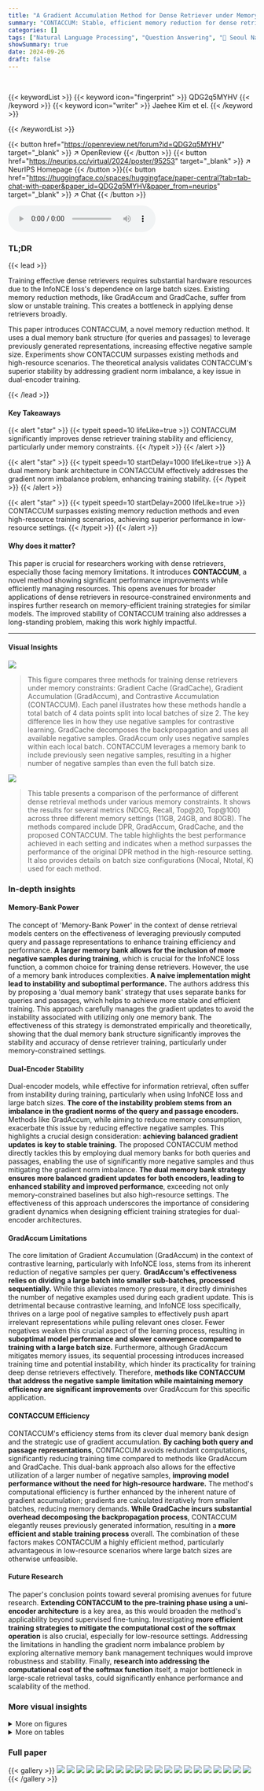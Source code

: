 ```yaml
---
title: "A Gradient Accumulation Method for Dense Retriever under Memory Constraint"
summary: "CONTACCUM: Stable, efficient memory reduction for dense retrievers using dual memory banks, surpassing high-resource baselines."
categories: []
tags: ["Natural Language Processing", "Question Answering", "🏢 Seoul National University",]
showSummary: true
date: 2024-09-26
draft: false
---
```


<br>

{{< keywordList >}}
{{< keyword icon="fingerprint" >}} QDG2q5MYHV {{< /keyword >}}
{{< keyword icon="writer" >}} Jaehee Kim et el. {{< /keyword >}}
 
{{< /keywordList >}}

{{< button href="https://openreview.net/forum?id=QDG2q5MYHV" target="_blank" >}}
↗ OpenReview
{{< /button >}}
{{< button href="https://neurips.cc/virtual/2024/poster/95253" target="_blank" >}}
↗ NeurIPS Homepage
{{< /button >}}{{< button href="https://huggingface.co/spaces/huggingface/paper-central?tab=tab-chat-with-paper&paper_id=QDG2q5MYHV&paper_from=neurips" target="_blank" >}}
↗ Chat
{{< /button >}}



<audio controls>
    <source src="https://ai-paper-reviewer.com/QDG2q5MYHV/podcast.wav" type="audio/wav">
    Your browser does not support the audio element.
</audio>


### TL;DR


{{< lead >}}

Training effective dense retrievers requires substantial hardware resources due to the InfoNCE loss's dependence on large batch sizes. Existing memory reduction methods, like GradAccum and GradCache, suffer from slow or unstable training.  This creates a bottleneck in applying dense retrievers broadly. 



This paper introduces CONTACCUM, a novel memory reduction method.  It uses a dual memory bank structure (for queries and passages) to leverage previously generated representations, increasing effective negative sample size.  Experiments show CONTACCUM surpasses existing methods and high-resource scenarios. The theoretical analysis validates CONTACCUM's superior stability by addressing gradient norm imbalance, a key issue in dual-encoder training.

{{< /lead >}}


#### Key Takeaways

{{< alert "star" >}}
{{< typeit speed=10 lifeLike=true >}} CONTACCUM significantly improves dense retriever training stability and efficiency, particularly under memory constraints. {{< /typeit >}}
{{< /alert >}}

{{< alert "star" >}}
{{< typeit speed=10 startDelay=1000 lifeLike=true >}} A dual memory bank architecture in CONTACCUM effectively addresses the gradient norm imbalance problem, enhancing training stability. {{< /typeit >}}
{{< /alert >}}

{{< alert "star" >}}
{{< typeit speed=10 startDelay=2000 lifeLike=true >}} CONTACCUM surpasses existing memory reduction methods and even high-resource training scenarios, achieving superior performance in low-resource settings. {{< /typeit >}}
{{< /alert >}}

#### Why does it matter?
This paper is crucial for researchers working with dense retrievers, especially those facing memory limitations.  It introduces **CONTACCUM**, a novel method showing significant performance improvements while efficiently managing resources. This opens avenues for broader applications of dense retrievers in resource-constrained environments and inspires further research on memory-efficient training strategies for similar models.  The improved stability of CONTACCUM training also addresses a long-standing problem,  making this work highly impactful.

------
#### Visual Insights



![](https://ai-paper-reviewer.com/QDG2q5MYHV/figures_1_1.jpg)

> This figure compares three methods for training dense retrievers under memory constraints: Gradient Cache (GradCache), Gradient Accumulation (GradAccum), and Contrastive Accumulation (CONTACCUM).  Each panel illustrates how these methods handle a total batch of 4 data points split into local batches of size 2.  The key difference lies in how they use negative samples for contrastive learning. GradCache decomposes the backpropagation and uses all available negative samples. GradAccum only uses negative samples within each local batch.  CONTACCUM leverages a memory bank to include previously seen negative samples, resulting in a higher number of negative samples than even the full batch size.





![](https://ai-paper-reviewer.com/QDG2q5MYHV/tables_5_1.jpg)

> This table presents a comparison of the performance of different dense retrieval methods under various memory constraints.  It shows the results for several metrics (NDCG, Recall, Top@20, Top@100) across three different memory settings (11GB, 24GB, and 80GB).  The methods compared include DPR, GradAccum, GradCache, and the proposed CONTACCUM.  The table highlights the best performance achieved in each setting and indicates when a method surpasses the performance of the original DPR method in the high-resource setting.  It also provides details on batch size configurations (Nlocal, Ntotal, K) used for each method.





### In-depth insights


#### Memory-Bank Power
The concept of 'Memory-Bank Power' in the context of dense retrieval models centers on the effectiveness of leveraging previously computed query and passage representations to enhance training efficiency and performance.  **A larger memory bank allows for the inclusion of more negative samples during training**, which is crucial for the InfoNCE loss function, a common choice for training dense retrievers.  However, the use of a memory bank introduces complexities.  **A naive implementation might lead to instability and suboptimal performance.** The authors address this by proposing a 'dual memory bank' strategy that uses separate banks for queries and passages, which helps to achieve more stable and efficient training.  This approach carefully manages the gradient updates to avoid the instability associated with utilizing only one memory bank.  The effectiveness of this strategy is demonstrated empirically and theoretically, showing that the dual memory bank structure significantly improves the stability and accuracy of dense retriever training, particularly under memory-constrained settings.

#### Dual-Encoder Stability
Dual-encoder models, while effective for information retrieval, often suffer from instability during training, particularly when using InfoNCE loss and large batch sizes.  **The core of the instability problem stems from an imbalance in the gradient norms of the query and passage encoders.**  Methods like GradAccum, while aiming to reduce memory consumption, exacerbate this issue by reducing effective negative samples.  This highlights a crucial design consideration: **achieving balanced gradient updates is key to stable training.**  The proposed CONTACCUM method directly tackles this by employing dual memory banks for both queries and passages, enabling the use of significantly more negative samples and thus mitigating the gradient norm imbalance.  **The dual memory bank strategy ensures more balanced gradient updates for both encoders, leading to enhanced stability and improved performance**, exceeding not only memory-constrained baselines but also high-resource settings.  The effectiveness of this approach underscores the importance of considering gradient dynamics when designing efficient training strategies for dual-encoder architectures.

#### GradAccum Limitations
The core limitation of Gradient Accumulation (GradAccum) in the context of contrastive learning, particularly with InfoNCE loss, stems from its inherent reduction of negative samples per query.  **GradAccum's effectiveness relies on dividing a large batch into smaller sub-batches, processed sequentially.** While this alleviates memory pressure, it directly diminishes the number of negative examples used during each gradient update.  This is detrimental because contrastive learning, and InfoNCE loss specifically, thrives on a large pool of negative samples to effectively push apart irrelevant representations while pulling relevant ones closer. Fewer negatives weaken this crucial aspect of the learning process, resulting in **suboptimal model performance and slower convergence compared to training with a large batch size.**  Furthermore, although GradAccum mitigates memory issues, its sequential processing introduces increased training time and potential instability, which hinder its practicality for training deep dense retrievers effectively. Therefore,  **methods like CONTACCUM that address the negative sample limitation while maintaining memory efficiency are significant improvements** over GradAccum for this specific application.

#### CONTACCUM Efficiency
CONTACCUM's efficiency stems from its clever dual memory bank design and the strategic use of gradient accumulation.  **By caching both query and passage representations**, CONTACCUM avoids redundant computations, significantly reducing training time compared to methods like GradAccum and GradCache.  This dual-bank approach also allows for the effective utilization of a larger number of negative samples, **improving model performance without the need for high-resource hardware.**  The method's computational efficiency is further enhanced by the inherent nature of gradient accumulation; gradients are calculated iteratively from smaller batches, reducing memory demands.  **While GradCache incurs substantial overhead decomposing the backpropagation process**, CONTACCUM elegantly reuses previously generated information, resulting in a **more efficient and stable training process** overall.  The combination of these factors makes CONTACCUM a highly efficient method, particularly advantageous in low-resource scenarios where large batch sizes are otherwise unfeasible.

#### Future Research
The paper's conclusion points toward several promising avenues for future research.  **Extending CONTACCUM to the pre-training phase using a uni-encoder architecture** is a key area, as this would broaden the method's applicability beyond supervised fine-tuning.  Investigating **more efficient training strategies to mitigate the computational cost of the softmax operation** is also crucial, especially for low-resource settings.  Addressing the limitations in handling the gradient norm imbalance problem by exploring alternative memory bank management techniques would improve robustness and stability. Finally, **research into addressing the computational cost of the softmax function** itself, a major bottleneck in large-scale retrieval tasks, could significantly enhance performance and scalability of the method.


### More visual insights

<details>
<summary>More on figures
</summary>


![](https://ai-paper-reviewer.com/QDG2q5MYHV/figures_3_1.jpg)

> This figure illustrates the training process of the CONTACCUM method at each accumulation step.  It uses a total batch size of 4, broken down into 2 accumulation steps (K=2), and a memory bank size of 4.  The key feature is the dual memory bank which stores query and passage representations.  As new representations are generated in each step, older ones are removed (dequeued), maintaining a constant size for the similarity matrix used in calculating the loss.  The diagram visually shows how the memory bank allows the method to effectively leverage past representations.


![](https://ai-paper-reviewer.com/QDG2q5MYHV/figures_7_1.jpg)

> This figure displays the impact of the memory bank size and accumulation steps on the performance of CONTACCUM, compared to DPR and GradAccum baselines.  The x-axis shows different total batch sizes, while the y-axis represents the Top 20 accuracy.  Different shades of green bars depict varying memory bank sizes (N_memory) relative to the total batch size.  The figure demonstrates that CONTACCUM consistently outperforms GradAccum, and its performance improves as N_memory increases, regardless of the accumulation step.


![](https://ai-paper-reviewer.com/QDG2q5MYHV/figures_7_2.jpg)

> This figure compares the training speed of CONTACCUM with several baseline methods under various memory constraints.  The x-axis represents the total batch size (Ntotal), and the y-axis represents the time (in seconds) required for a single training iteration (one weight update).  Different methods and memory bank configurations are compared, demonstrating how CONTACCUM maintains relatively fast iteration times even when using large memory banks, unlike GradCache, which shows significantly slower speeds as the total batch size grows.


![](https://ai-paper-reviewer.com/QDG2q5MYHV/figures_8_1.jpg)

> The figure shows the gradient norm ratio (||∇A||2/||∇θ||2) during the training of the NQ dataset.  The left panel displays the ratio over epochs, comparing the performance of DPR (with batch sizes of 8 and 128), ContAcum (without the query memory bank Mq), and ContAcum (with the dual memory banks Mq and Mp). The right panel provides a zoomed-in view of the ratio, highlighting that CONTACCUM maintains a ratio close to 1 (indicating balanced gradient norms between the two encoders), while omitting the query memory bank leads to a significant imbalance, especially in later training epochs.


![](https://ai-paper-reviewer.com/QDG2q5MYHV/figures_15_1.jpg)

> This figure visualizes the similarity probability mass over training epochs for both CONTACCUM and DPR (with a batch size of 128).  The similarity mass represents the sum of similarities between current-epoch queries and passage representations generated in past epochs (t-1 to t-6). It shows the relative importance of negative passages from previous steps for both methods, illustrating that CONTACCUM maintains similar behavior to a full-batch DPR, indicating that leveraging previous representations is beneficial, contrary to some previous work. The in-batch negative samples are also included for comparison.


![](https://ai-paper-reviewer.com/QDG2q5MYHV/figures_15_2.jpg)

> This figure presents the gradient norm ratio (||∇A||2/||∇Θ||2) during the training of the Natural Questions (NQ) dataset.  The gradient norm ratio is a measure of the balance between the gradients of the query and passage encoders. A ratio close to 1 indicates balanced gradients, while deviations suggest an imbalance. The figure shows the gradient norm ratio over epochs for different training scenarios: standard DPR (with small and large batch sizes), Contrastive Accumulation (CONTACCUM) and CONTACCUM variants where the query memory bank (Mq) is removed at different epochs (10, 20, 30).  The plot helps illustrate the effect of the query memory bank on maintaining balanced gradients and the impact on training stability.


</details>




<details>
<summary>More on tables
</summary>


![](https://ai-paper-reviewer.com/QDG2q5MYHV/tables_6_1.jpg)
> This table presents the ablation study results of the CONTACCUM model.  It shows the impact of removing individual components (query memory bank, passage memory bank, GradAccum) on the model's performance, both with and without hard negatives. The baseline performances of DPR with batch sizes 8 and 128 are also included for comparison.  The best-performing configuration in each condition is highlighted in bold.

![](https://ai-paper-reviewer.com/QDG2q5MYHV/tables_16_1.jpg)
> This table compares the actual memory usage (in GB) of different methods (DPR, GradCache, GradAccum, and CONTACCUM) under a low resource setting (11GB VRAM). It shows that CONTACCUM has a minimal increase in memory usage compared to GradAccum, while significantly improving performance.  The additional memory used by CONTACCUM is attributed to its dual memory banks.  The theoretical additional memory usage is also provided for comparison.

</details>




### Full paper

{{< gallery >}}
<img src="https://ai-paper-reviewer.com/QDG2q5MYHV/1.png" class="grid-w50 md:grid-w33 xl:grid-w25" />
<img src="https://ai-paper-reviewer.com/QDG2q5MYHV/2.png" class="grid-w50 md:grid-w33 xl:grid-w25" />
<img src="https://ai-paper-reviewer.com/QDG2q5MYHV/3.png" class="grid-w50 md:grid-w33 xl:grid-w25" />
<img src="https://ai-paper-reviewer.com/QDG2q5MYHV/4.png" class="grid-w50 md:grid-w33 xl:grid-w25" />
<img src="https://ai-paper-reviewer.com/QDG2q5MYHV/5.png" class="grid-w50 md:grid-w33 xl:grid-w25" />
<img src="https://ai-paper-reviewer.com/QDG2q5MYHV/6.png" class="grid-w50 md:grid-w33 xl:grid-w25" />
<img src="https://ai-paper-reviewer.com/QDG2q5MYHV/7.png" class="grid-w50 md:grid-w33 xl:grid-w25" />
<img src="https://ai-paper-reviewer.com/QDG2q5MYHV/8.png" class="grid-w50 md:grid-w33 xl:grid-w25" />
<img src="https://ai-paper-reviewer.com/QDG2q5MYHV/9.png" class="grid-w50 md:grid-w33 xl:grid-w25" />
<img src="https://ai-paper-reviewer.com/QDG2q5MYHV/10.png" class="grid-w50 md:grid-w33 xl:grid-w25" />
<img src="https://ai-paper-reviewer.com/QDG2q5MYHV/11.png" class="grid-w50 md:grid-w33 xl:grid-w25" />
<img src="https://ai-paper-reviewer.com/QDG2q5MYHV/12.png" class="grid-w50 md:grid-w33 xl:grid-w25" />
<img src="https://ai-paper-reviewer.com/QDG2q5MYHV/13.png" class="grid-w50 md:grid-w33 xl:grid-w25" />
<img src="https://ai-paper-reviewer.com/QDG2q5MYHV/14.png" class="grid-w50 md:grid-w33 xl:grid-w25" />
<img src="https://ai-paper-reviewer.com/QDG2q5MYHV/15.png" class="grid-w50 md:grid-w33 xl:grid-w25" />
<img src="https://ai-paper-reviewer.com/QDG2q5MYHV/16.png" class="grid-w50 md:grid-w33 xl:grid-w25" />
<img src="https://ai-paper-reviewer.com/QDG2q5MYHV/17.png" class="grid-w50 md:grid-w33 xl:grid-w25" />
<img src="https://ai-paper-reviewer.com/QDG2q5MYHV/18.png" class="grid-w50 md:grid-w33 xl:grid-w25" />
<img src="https://ai-paper-reviewer.com/QDG2q5MYHV/19.png" class="grid-w50 md:grid-w33 xl:grid-w25" />
<img src="https://ai-paper-reviewer.com/QDG2q5MYHV/20.png" class="grid-w50 md:grid-w33 xl:grid-w25" />
{{< /gallery >}}